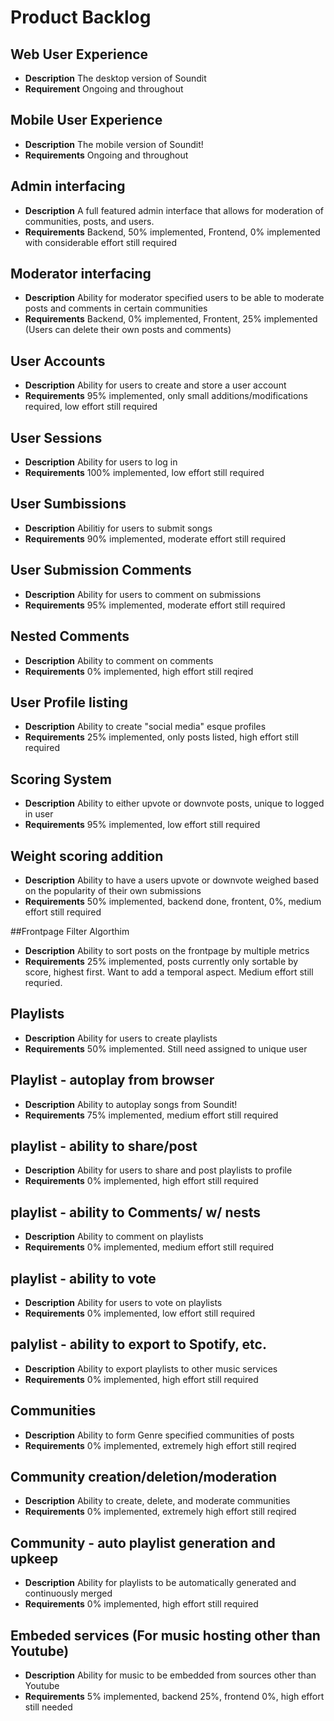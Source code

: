 # Product Backlog

## Web User Experience
* **Description** The desktop version of Soundit
* **Requirement** Ongoing and throughout

## Mobile User Experience
* **Description** The mobile version of Soundit! 
* **Requirements** Ongoing and throughout

## Admin interfacing
* **Description** A full featured admin interface that allows for moderation of communities, posts, and users.
* **Requirements** Backend, 50% implemented, Frontend, 0% implemented with considerable effort still required

## Moderator interfacing
* **Description** Ability for moderator specified users to be able to moderate posts and comments in certain communities
* **Requirements** Backend, 0% implemented, Frontent, 25% implemented (Users can delete their own posts and comments)

## User Accounts
* **Description** Ability for users to create and store a user account 
* **Requirements** 95% implemented, only small additions/modifications required, low effort still required

## User Sessions
* **Description** Ability for users to log in 
* **Requirements** 100% implemented, low effort still required

## User Sumbissions
* **Description** Abilitiy for users to submit songs 
* **Requirements** 90% implemented, moderate effort still required

## User Submission Comments
* **Description** Ability for users to comment on submissions 
* **Requirements** 95% implemented, moderate effort still required

## Nested Comments
* **Description** Ability to comment on comments 
* **Requirements** 0% implemented, high effort still reqired

## User Profile listing
* **Description** Ability to create "social media" esque profiles 
* **Requirements** 25% implemented, only posts listed, high effort still required

## Scoring System
* **Description** Ability to either upvote or downvote posts, unique to logged in user 
* **Requirements** 95% implemented, low effort still required

## Weight scoring addition
* **Description** Ability to have a users upvote or downvote weighed based on the popularity of their own submissions 
* **Requirements** 50% implemented, backend done, frontent, 0%, medium effort still required

##Frontpage Filter Algorthim
* **Description** Ability to sort posts on the frontpage by multiple metrics 
* **Requirements** 25% implemented, posts currently only sortable by score, highest first. Want to add a temporal aspect. Medium effort still requried.

## Playlists
* **Description** Ability for users to create playlists 
* **Requirements** 50% implemented. Still need assigned to unique user

## Playlist - autoplay from browser
* **Description** Ability to autoplay songs from Soundit! 
* **Requirements** 75% implemented, medium effort still required

## playlist - ability to share/post
* **Description** Ability for users to share and post playlists to profile 
* **Requirements** 0% implemented, high effort still required 
 
## playlist - ability to Comments/ w/ nests
* **Description** Ability to comment on playlists 
* **Requirements** 0% implemented, medium effort still required

## playlist - ability to vote
* **Description** Ability for users to vote on playlists 
* **Requirements** 0% implemented, low effort still required

## palylist - ability to export to Spotify, etc.
* **Description** Ability to export playlists to other music services 
* **Requirements** 0% implemented, high effort still required

## Communities
* **Description** Ability to form Genre specified communities of posts 
* **Requirements** 0% implemented, extremely high effort still reqired

## Community creation/deletion/moderation
* **Description** Ability to create, delete, and moderate communities 
* **Requirements** 0% implemented, extremely high effort still reqired

## Community - auto playlist generation and upkeep
* **Description** Ability for playlists to be automatically generated and continuously merged 
* **Requirements** 0% implemented, high effort still required

## Embeded services (For music hosting other than Youtube)
* **Description** Ability for music to be embedded from sources other than Youtube 
* **Requirements** 5% implemented, backend 25%, frontend 0%, high effort still needed